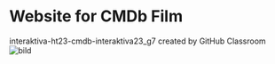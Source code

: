 # Website for CMDb Film
interaktiva-ht23-cmdb-interaktiva23_g7 created by GitHub Classroom
![bild](https://github.com/systemvetenskap/interaktiva-ht23-cmdb-interaktiva23_g7/assets/117045688/1e20e282-eebd-47b4-add4-7c0a9ba6bd64)
